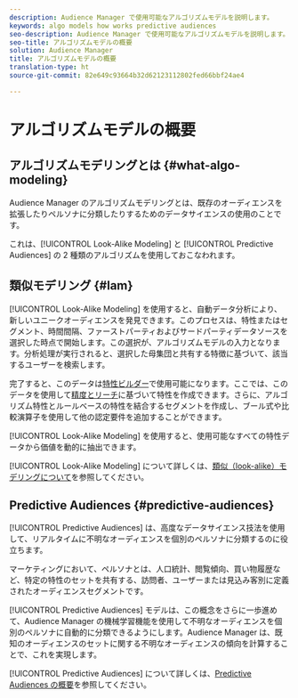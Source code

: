 ```yaml
---
description: Audience Manager で使用可能なアルゴリズムモデルを説明します。
keywords: algo models how works predictive audiences
seo-description: Audience Manager で使用可能なアルゴリズムモデルを説明します。
seo-title: アルゴリズムモデルの概要
solution: Audience Manager
title: アルゴリズムモデルの概要
translation-type: ht
source-git-commit: 82e649c93664b32d62123112802fed66bbf24ae4

---
```



# アルゴリズムモデルの概要

## アルゴリズムモデリングとは {#what-algo-modeling}

Audience Manager のアルゴリズムモデリングとは、既存のオーディエンスを拡張したりペルソナに分類したりするためのデータサイエンスの使用のことです。

これは、[!UICONTROL Look-Alike Modeling] と [!UICONTROL Predictive Audiences] の 2 種類のアルゴリズムを使用しておこなわれます。

## 類似モデリング {#lam}

[!UICONTROL Look-Alike Modeling] を使用すると、自動データ分析により、新しいユニークオーディエンスを発見できます。このプロセスは、特性またはセグメント、時間間隔、ファーストパーティおよびサードパーティデータソースを選択した時点で開始します。この選択が、アルゴリズムモデルの入力となります。分析処理が実行されると、選択した母集団と共有する特徴に基づいて、該当するユーザーを検索します。

完了すると、このデータは[特性ビルダー](../../features/traits/about-trait-builder.md)で使用可能になります。ここでは、このデータを使用して[精度とリーチ](../../features/traits/trait-accuracy-reach.md)に基づいて特性を作成できます。さらに、アルゴリズム特性とルールベースの特性を結合するセグメントを作成し、ブール式や比較演算子を使用して他の認定要件を追加することができます。

[!UICONTROL Look-Alike Modeling] を使用すると、使用可能なすべての特性データから価値を動的に抽出できます。

[!UICONTROL Look-Alike Modeling] について詳しくは、[類似（look-alike）モデリングについて](understanding-models.md)を参照してください。

## Predictive Audiences {#predictive-audiences}

[!UICONTROL Predictive Audiences] は、高度なデータサイエンス技法を使用して、リアルタイムに不明なオーディエンスを個別のペルソナに分類するのに役立ちます。

マーケティングにおいて、ペルソナとは、人口統計、閲覧傾向、買い物履歴など、特定の特性のセットを共有する、訪問者、ユーザーまたは見込み客別に定義されたオーディエンスセグメントです。

[!UICONTROL Predictive Audiences] モデルは、この概念をさらに一歩進めて、Audience Manager の機械学習機能を使用して不明なオーディエンスを個別のペルソナに自動的に分類できるようにします。Audience Manager は、既知のオーディエンスのセットに関する不明なオーディエンスの傾向を計算することで、これを実現します。

[!UICONTROL Predictive Audiences] について詳しくは、[Predictive Audiences の概要](predictive-audiences.md)を参照してください。
